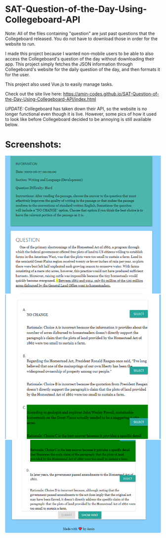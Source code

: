 # SAT-Question-of-the-Day-Using-Collegeboard-API
Note: All of the files containing "question" are just past questions that the Collegeboard released. You do not have to download those in order for the website to run.

I made this project because I wanted non-mobile users to be able to also access the Collegeboard's question of the day without downloading their app. This project simply fetches the JSON information through Collegeboard's website for the daily question of the day, and then formats it for the user.

This project also used Vue.js to easily manage tasks.

Check out the site live here: https://amin-codes.github.io/SAT-Question-of-the-Day-Using-Collegeboard-API/index.html

*UPDATE:* Collegeboard has taken down their API, so the website is no longer functional even though it is live. However, some pics of how it used to look like before Collegeboard decided to be annoying is still available below.

# Screenshots:

![Screenshot 1](screenshots/demo_1.PNG)
![Screenshot 2](screenshots/demo_2.PNG)
![Screenshot 3](screenshots/demo_3.PNG)
